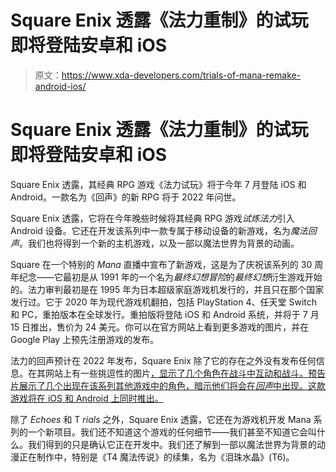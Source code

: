 # Square Enix 透露《法力重制》的试玩即将登陆安卓和 iOS

> 原文：<https://www.xda-developers.com/trials-of-mana-remake-android-ios/>

# Square Enix 透露《法力重制》的试玩即将登陆安卓和 iOS

Square Enix 透露，其经典 RPG 游戏《法力试玩》将于今年 7 月登陆 iOS 和 Android。一款名为《回声》的新 RPG 将于 2022 年问世。

Square Enix 透露，它将在今年晚些时候将其经典 RPG 游戏*试炼法力*引入 Android 设备。它还在开发该系列中一款专属于移动设备的新游戏，名为*魔法回声*。我们也将得到一个新的主机游戏，以及一部以魔法世界为背景的动画。

Square 在一个特别的 *Mana* 直播中宣布了新游戏，这是为了庆祝该系列的 30 周年纪念——它最初是从 1991 年的一个名为*最终幻想冒险*的*最终幻想*衍生游戏开始的。法力审判最初是在 1995 年为日本超级家庭游戏机发行的，并且只在那个国家发行过。它于 2020 年为现代游戏机翻拍，包括 PlayStation 4、任天堂 Switch 和 PC，重拍版本在全球发行。重拍版将登陆 iOS 和 Android 系统，并将于 7 月 15 日推出，售价为 24 美元。你可以在官方网站上看到更多游戏的图片，并在 Google Play 上预先注册游戏的发布。

法力的回声预计在 2022 年发布，Square Enix 除了它的存在之外没有发布任何信息。在其网站上有一些挑逗性的图片[，显示了几个角色在战斗中互动和战斗。预告片展示了几个出现在该系列其他游戏中的角色，暗示他们将会在*回声*中出现。这款游戏将在 iOS 和 Android 上同时推出。](https://echoesofmana.square-enix-games.com/en-us/)

除了 *Echoes* 和 T *rials* 之外，Square Enix 透露，它还在为游戏机开发 Mana 系列的一个新项目。我们还不知道这个游戏的任何细节——我们甚至不知道它会叫什么。我们得到的只是确认它正在开发中。我们还了解到一部以魔法世界为背景的动漫正在制作中，特别是《T4 魔法传说》的续集，名为《泪珠水晶》(T6)。